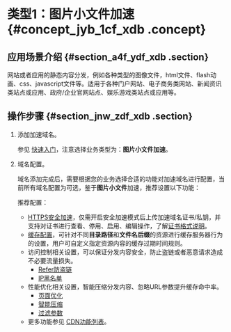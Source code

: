 # 类型1：图片小文件加速 {#concept_jyb_1cf_xdb .concept}

## 应用场景介绍 {#section_a4f_ydf_xdb .section}

网站或者应用的静态内容分发，例如各种类型的图像文件，html文件、flash动画、css、javascript文件等。适用于各种门户网站、电子商务类网站、新闻资讯类站点或应用、政府/企业官网站点、娱乐游戏类站点或应用等。

## 操作步骤 {#section_jnw_zdf_xdb .section}

1.  添加加速域名。

    参见 [快速入门](../cn.zh-CN/快速入门/快速入门.md#)，注意选择业务类型为：**图片小文件加速**。

2.  域名配置。

    域名添加完成后，需要根据您的业务选择合适的功能对加速域名进行配置，当前所有域名配置为可选，鉴于**图片小文件**加速，推荐设置以下功能：

    推荐配置：

    -   [HTTPS安全加速](cn.zh-CN/用户指南/增值服务/HTTPS安全加速/HTTPS安全加速设置.md#)，仅需开启安全加速模式后上传加速域名证书/私钥，并支持对证书进行查看、停用、启用、编辑操作，了解[证书格式说明](cn.zh-CN/用户指南/增值服务/HTTPS安全加速/证书格式说明.md#)。
    -   [缓存配置](cn.zh-CN/用户指南/节点缓存设置/缓存配置.md#)，可针对不同**目录路径**和**文件名后缀**的资源进行缓存服务器行为的设置，用户可自定义指定资源内容的缓存过期时间规则。
    -   访问控制相关设置，可以保证分发内容安全，防止盗链或者恶意请求造成不必要流量损失。
        -   [Refer防盗链](cn.zh-CN/用户指南/访问控制设置/防盗链.md#)
        -   [IP黑名单](cn.zh-CN/用户指南/访问控制设置/IP黑名单.md#)
    -   性能优化相关设置，智能压缩分发内容、忽略URL参数提升缓存命中率。
        -   [页面优化](cn.zh-CN/用户指南/性能优化设置/页面优化.md#)
        -   [智能压缩](cn.zh-CN/用户指南/性能优化设置/智能压缩.md#)
        -   [过滤参数](cn.zh-CN/用户指南/性能优化设置/过滤参数.md#)
    -   更多功能参见 [CDN功能列表](cn.zh-CN/用户指南/CDN功能列表.md#)。

